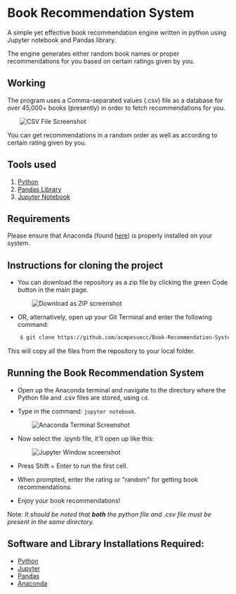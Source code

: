 # Book Recommendation System


A simple yet effective book recommendation engine written in python using Jupyter notebook and Pandas library.

The engine generates either random book names or proper recommendations for you based on certain ratings given by you.



## Working

The program uses a Comma-separated values (.csv) file as a database for over 45,000+ books (presently) in order to fetch recommendations for you.

    ![CSV File Screenshot](https://i.ibb.co/p2tbSv3/img-2.png)

You can get recommendations in a random order as well as according to certain rating given by you.

## Tools used

1. [Python](https://www.python.org)
1. [Pandas Library](https://pandas.pydata.org/)
1. [Jupyter Notebook](https://jupyter.org/install.html)

## Requirements

Please ensure that Anaconda (found [here](https://www.anaconda.com/products/individual)) is properly installed on your system.

## Instructions for cloning the project

- You can download the repository as a zip file by clicking the green Code button in the main page.


        ![Download as ZIP screenshot](https://i.ibb.co/Fg1fmXx/img-1.png)

    
-  OR, alternatively, open up your Git Terminal and enter the following command:

```bash
    $ git clone https://github.com/acmpesuecc/Book-Recommendation-System.git
```

This will copy all the files from the repository to your local folder.

## Running the Book Recommendation System


 - Open up the Anaconda terminal and navigate to the directory where the
   Python file and .csv files are stored, using ```cd```.


 - Type in the command: ```jupyter notebook```.


        ![Anaconda Terminal Screenshot](https://i.ibb.co/thbdw5f/img-3.png)


 - Now select the .ipynb file, it'll open up like this: 


        ![Jupyter Window screenshot](https://i.ibb.co/Qk1Mz3t/img-4.png)

 - Press Shift + Enter to run the first cell.


 - When prompted, enter the rating or "random" for getting book recommendations.


 - Enjoy your book recommendations!

Note: *It should be noted that **both** the python file and .csv file must be present in the same directory.*


## Software and Library Installations Required:

- [Python](https://www.python.org/downloads/)
- [Jupyter](https://jupyter.org/install.html)
- [Pandas](https://pandas.pydata.org/getting_started.html)
- [Anaconda](https://www.anaconda.com/products/individual)


